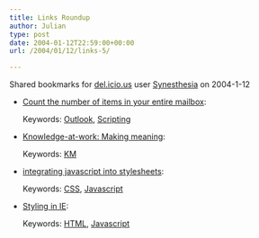 ```yaml
---
title: Links Roundup
author: Julian
type: post
date: 2004-01-12T22:59:00+00:00
url: /2004/01/12/links-5/

---
```

Shared bookmarks for [del.icio.us][1] user  [Synesthesia][2] on 2004-1-12

  * [Count the number of items in your entire mailbox][3]:
   
    Keywords: [Outlook][4], [Scripting][5]
  * [Knowledge-at-work: Making meaning][6]:
   
    Keywords: [KM][7]
  * [integrating javascript into stylesheets][8]:
   
    Keywords: [CSS][9], [Javascript][10]
  * [Styling <abbr> in IE][11]:
   
    Keywords: [HTML][12], [Javascript][10]

 [1]: http://del.icio.us/
 [2]: http://del.icio.us/synesthesia
 [3]: http://blogs.msdn.com/kclemson/archive/2004/01/05/47812.aspx "http://blogs.msdn.com/kclemson/archive/2004/01/05/47812.aspx"
 [4]: http://del.icio.us/synesthesia/Outlook
 [5]: http://del.icio.us/synesthesia/Scripting
 [6]: http://denham.typepad.com/km/2004/01/making_meaning.html "http://denham.typepad.com/km/2004/01/making_meaning.html"
 [7]: http://del.icio.us/synesthesia/KM
 [8]: http://milov.nl/2389 "http://milov.nl/2389"
 [9]: http://del.icio.us/synesthesia/CSS
 [10]: http://del.icio.us/synesthesia/Javascript
 [11]: http://www.sovavsiti.cz/css/abbr.html "http://www.sovavsiti.cz/css/abbr.html"
 [12]: http://del.icio.us/synesthesia/HTML